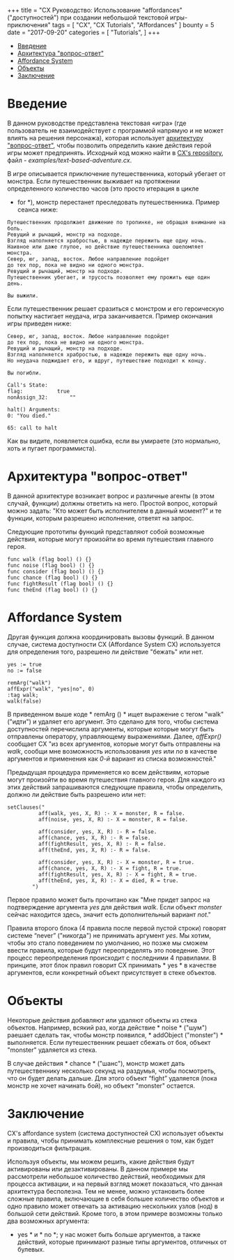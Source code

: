 +++
title = "CX Руководство: Использование "affordances"("доступностей") при создании небольшой текстовой игры-приключения"
tags = [
    "CX",
    "CX Tutorials",
    "Affordances"
]
bounty = 5
date = "2017-09-20"
categories = [
    "Tutorials",
]
+++

<!-- MarkdownTOC autolink="true" bracket="round" depth="2" -->

- [Введение](#introduction)
- [Архитектура "вопрос-ответ"](#challenge-response-architecture)
- [Affordance System](#affordance-system)
- [Объекты](#objects)
- [Заключение](#conclusion)

<!-- /MarkdownTOC -->

# Введение

В данном руководстве представлена текстовая «игра» (где пользователь не взаимодействует
с программой напрямую и не может влиять на решения персонажа), которая использует
[архитектуру "вопрос-ответ"](#challenge-response-architecture), чтобы 
позволить определить какие действия герой игры может 
предпринять. Исходный код можно найти в
[CX's repository](https://github.com/skycoin/cx), файл - *examples/text-based-adventure.cx*.

В игре описывается приключение путешественника, который убегает от
монстра. Если путешественник
выживает на протяжении определенного количество часов (это просто итерация в цикле
* for *), монстр перестанет преследовать путешественника. Пример
сеанса ниже:


```
Путешественник продолжает движение по тропинке, не обращая внимание на боль.
Ревущий и рычащий, монстр на подходе.
Взгляд наполняется храбростью, в надежде пережить еще одну ночь.
Наивное или даже глупое, но действие путешественника ошеломляет монстра.
Север, юг, запад, восток. Любое направление подойдет
до тех пор, пока не видно ни одного монстра.
Ревущий и рычащий, монстр на подходе.
Путешественник убегает, и трусость позволяет ему прожить еще один день.

Вы выжили.
```

Если путешественник решает сразиться с монстром и его героическую попытку настигает
неудача, игра заканчивается. Пример окончания игры приведен ниже:

```
Север, юг, запад, восток. Любое направление подойдет
до тех пор, пока не видно ни одного монстра.
Ревущий и рычащий, монстр на подходе.
Взгляд наполняется храбростью, в надежде пережить еще одну ночь.
Но неудача поджидает его, и вдруг, путешествие подходит к концу.

Вы погибли.

Call's State:
flag:			true
nonAssign_32:		""

halt() Arguments:
0: "You died."

65: call to halt
```

Как вы видите, появляется ошибка, если вы умираете
(это нормально, хоть и пугает программиста).

# Архитектура "вопрос-ответ"

В данной архитектуре возникает вопрос и различные агенты (в
этом случай, функции) должны ответить на него. Простой вопрос,
который можно задать: "Кто может быть исполнителем в данный момент?" и те 
функции, которым разрешено исполнение, ответят на запрос.

Следующие прототипы функций представляют собой возможные действия, которые
могут произойти во время путешествия главного героя.

```
func walk (flag bool) () {}
func noise (flag bool) () {}
func consider (flag bool) () {}
func chance (flag bool) () {}
func fightResult (flag bool) () {}
func theEnd (flag bool) () {}
```

# Affordance System 

Другая функция должна координировать вызовы функций. В данном случае,
система доступности CX (Affordance System CX) используется для определения того,
разрешено ли действие "бежать" или нет.

```
yes := true
no := false

remArg("walk")
affExpr("walk", "yes|no", 0)
:tag walk;
walk(false)
```

В приведенном выше коде * remArg () * ищет выражение с тегом "walk" ("идти")
и удаляет его аргумент. Это сделано для того, чтобы система доступностей
перечислила аргументы, которые которые могут быть отправлены оператору, 
управляющему выражениями. Далее, *affExpr()* сообщает CX "из всех аргументов,
которые могут быть отправлены на *walk*, сообщи мне возможность использования *yes* или *nо* 
в качестве аргументов и применения как *0-й* вариант из списка возможностей."

Предыдущая процедура применяется ко всем действиям, которые могут произойти
во время путешествия главного героя. Для каждого из этих действий
запрашиваются следующие правила, чтобы определить, должно ли действие быть
разрешено или нет:

```
setClauses("
          aff(walk, yes, X, R) :- X = monster, R = false.
          aff(noise, yes, X, R) :- X = monster, R = false.

          aff(consider, yes, X, R) :- R = false.
          aff(chance, yes, X, R) :- R = false.
          aff(fightResult, yes, X, R) :- R = false.
          aff(theEnd, yes, X, R) :- R = false.

          aff(consider, yes, X, R) :- X = monster, R = true.
          aff(chance, yes, X, R) :- X = fight, R = true.
          aff(fightResult, yes, X, R) :- X = fight, R = true.
          aff(theEnd, yes, X, R) :- X = died, R = true.
        ")
```

Первое правило может быть прочитано как "Мне придет запрос на подтверждение 
аргумента *yes* для действия *walk*. Если объект *monster* сейчас находится здесь,
значит есть дополнительный вариант *not*."

Правила второго блока (4 правила после первой пустой строки) 
говорят системе “never” ("никогда") не принимать аргумент *yes*. Мы хотим,
чтобы это стало поведением по умолчанию, но 
позже мы сможем ввести правила, которые будут переопределять это поведение.
Этот процесс переопределения происходит с последними 4 правилами.
В принципе, этот блок правил говорит CX принимать * yes *
в качестве аргументов, если конкретный объект
присутствует в стеке объектов.

# Объекты

Некоторые действия добавляют или удаляют объекты из стека объектов.
Например, всякий раз, когда действие * noise * ("шум") раешает сделать так,
чтобы монстр появился, * addObject ("monster") * выполняется.
Если путешественник решает
сбежать от боя, объект "monster" удаляется из стека.

В случае действия * chance * ("шанс"), монстр может дать 
путешественнику несколько секунд на раздумья, чтобы посмотреть, что он будет делать дальше.
Для этого объект “fight” удаляется (пока монстр не хочет начинать бой), но объект "monster" остается.

# Заключение

CX's affordance system (система доступностей CX) использует объекты и правила,
чтобы принимать комплексные решения о том, как будет производиться фильтрация.

Используя объекты, мы можем решить, какие действия будут активированы или
дезактивированы. В данном примере мы рассмотрели небольшое количество действий, 
необходимых для процесса активации, и на первый взгляд может показаться, 
что данная архитектура бесполезна. Тем не менее, 
можно установить более сложные правила, включающие в себя большее количество объектов
и одно правило может отвечать за активацию нескольких узлов (нод) в большой сети действий.
Кроме того, в этом примере возможны только два возможных аргумента:
* yes * и * no *; у нас может быть больше аргументов, а также действий,
которые принимают разные типы аргументов, отличных от булевых.
